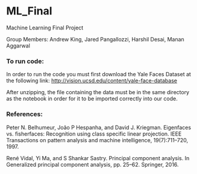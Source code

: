 # ML_Final
Machine Learning Final Project

Group Members: Andrew King, Jared Pangallozzi, Harshil Desai, Manan Aggarwal

### To run code:

In order to run the code you must first download the Yale Faces Dataset at the following link: http://vision.ucsd.edu/content/yale-face-database

After unzipping, the file containing the data must be in the same directory as the notebook in order for it to be imported correctly into our code.

### References:

Peter N. Belhumeur, João P Hespanha, and David J. Kriegman. Eigenfaces vs. fisherfaces: Recognition using class specific linear
projection. IEEE Transactions on pattern analysis and machine intelligence, 19(7):711–720, 1997.

René Vidal, Yi Ma, and S Shankar Sastry. Principal component analysis. In Generalized principal component analysis, pp. 25–62. Springer, 2016.
